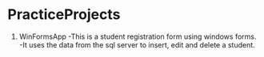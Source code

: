 # PracticeProjects

1) WinFormsApp
-This is a student registration form using windows forms.
-It uses the data from the sql server to insert, edit and delete a student.


